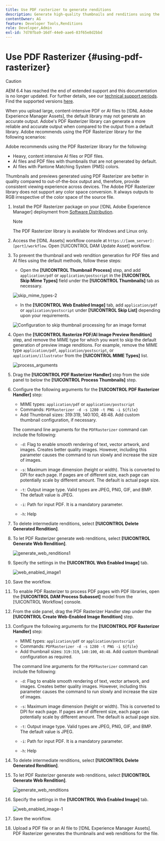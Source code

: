 ```yaml
---
title: Use PDF rasterizer to generate renditions
description: Generate high-quality thumbnails and renditions using the Adobe PDF Rasterizer library.
contentOwner: AG
feature: Developer Tools,Renditions
role: Developer,Admin
exl-id: 7d78fba9-16df-44e0-aae6-83f65e8d2bbd
---
```

# Use PDF Rasterizer {#using-pdf-rasterizer}

>[!CAUTION]
>
>AEM 6.4 has reached the end of extended support and this documentation is no longer updated. For further details, see our [technical support periods](https://helpx.adobe.com/support/programs/eol-matrix.html). Find the supported versions [here](https://experienceleague.adobe.com/docs/).

When you upload large, content-intensive PDF or AI files to [!DNL Adobe Experience Manager Assets], the default library may not generate an accurate output. Adobe's PDF Rasterizer library can generate a more reliable and accurate output when compared to the output from a default library. Adobe recommends using the PDF Rasterizer library for the following scenarios:

Adobe recommends using the PDF Rasterizer library for the following:

* Heavy, content intensive AI files or PDF files.
* AI files and PDF files with thumbnails that are not generated by default.
* AI files with Pantone Matching System (PMS) colors.

Thumbnails and previews generated using PDF Rasterizer are better in quality compared to out-of-the-box output and, therefore, provide consistent viewing experience across devices. The Adobe PDF Rasterizer library does not support any color space conversion. It always outputs to RGB irrespective of the color space of the source file.

1. Install the PDF Rasterizer package on your [!DNL Adobe Experience Manager] deployment from [Software Distribution](https://experience.adobe.com/#/downloads/content/software-distribution/en/aem.html?package=/content/software-distribution/en/details.html/content/dam/aem/public/adobe/packages/cq650/product/assets/aem-assets-pdf-rasterizer-pkg-4.4.zip).

   >[!NOTE]
   >
   >The PDF Rasterizer library is available for Windows and Linux only.

1. Access the [!DNL Assets] workflow console at `https://[aem_server]:[port]/workflow`. Open [!UICONTROL DAM Update Asset] workflow.

1. To prevent the thumbnail and web rendition generation for PDF files and AI files using the default methods, follow these steps:

    * Open the **[!UICONTROL Thumbnail Process]** step, and add `application/pdf` or `application/postscript` in the **[!UICONTROL Skip Mime Types]** field under the **[!UICONTROL Thumbnails]** tab as necessary.

   ![skip_mime_types-2](assets/skip_mime_types-2.png)

    * In the **[!UICONTROL Web Enabled Image]** tab, add `application/pdf` or `application/postscript` under **[!UICONTROL Skip List]** depending upon your requirements.

   ![Configuration to skip thumbnail processing for an image format](assets/web_enabled_imageskiplist.png)

1. Open the **[!UICONTROL Rasterize PDF/AI Image Preview Rendition]** step, and remove the MIME type for which you want to skip the default generation of preview image renditions. For example, remove the MIME type `application/pdf`, `application/postscript`, or `application/illustrator` from the **[!UICONTROL MIME Types]** list.

   ![process_arguments](assets/process_arguments.png)

1. Drag the **[!UICONTROL PDF Rasterizer Handler]** step from the side panel to below the **[!UICONTROL Process Thumbnails]** step.
1. Configure the following arguments for the **[!UICONTROL PDF Rasterizer Handler]** step:

    * MIME types: `application/pdf` or `application/postscript`
    * Commands: `PDFRasterizer -d -s 1280 -t PNG -i ${file}`
    * Add Thumbnail sizes: 319:319, 140:100, 48:48. Add custom thumbnail configuration, if necessary.

   The command line arguments for the `PDFRasterizer` command can include the following:

   * `-d`: Flag to enable smooth rendering of text, vector artwork, and images. Creates better quality images. However, including this parameter causes the command to run slowly and increase the size of images.

   * `-s`: Maximum image dimension (height or width). This is converted to DPI for each page. If pages are of different size, each page can potentially scale by different amount. The default is actual page size.

   * `-t`: Output image type. Valid types are JPEG, PNG, GIF, and BMP. The default value is JPEG.

   * `-i`: Path for input PDF. It is a mandatory parameter.

   * `-h`: Help

1. To delete intermediate renditions, select **[!UICONTROL Delete Generated Rendition]**.
1. To let PDF Rasterizer generate web renditions, select **[!UICONTROL Generate Web Rendition]**.

   ![generate_web_renditions1](assets/generate_web_renditions1.png)

1. Specify the settings in the **[!UICONTROL Web Enabled Image]** tab.

   ![web_enabled_image1](assets/web_enabled_image1.png)

1. Save the workflow.
1. To enable PDF Rasterizer to process PDF pages with PDF libraries, open the **[!UICONTROL DAM Process Subasset]** model from the [!UICONTROL Workflow] console.
1. From the side panel, drag the PDF Rasterizer Handler step under the **[!UICONTROL Create Web-Enabled Image Rendition]** step.
1. Configure the following arguments for the **[!UICONTROL PDF Rasterizer Handler]** step:

    * MIME types: `application/pdf` or `application/postscript`
    * Commands: `PDFRasterizer -d -s 1280 -t PNG -i ${file}`
    * Add thumbnail sizes: `319:319`, `140:100`, `48:48`. Add custom thumbnail configuration as required.

   The command line arguments for the `PDFRasterizer` command can include the following:

   * `-d`: Flag to enable smooth rendering of text, vector artwork, and images. Creates better quality images. However, including this parameter causes the command to run slowly and increase the size of images.

   * `-s`: Maximum image dimension (height or width). This is converted to DPI for each page. If pages are of different size, each page can potentially scale by different amount. The default is actual page size.

   * `-t`: Output image type. Valid types are JPEG, PNG, GIF, and BMP. The default value is JPEG.

   * `-i`: Path for input PDF. It is a mandatory parameter.

   * `-h`: Help

1. To delete intermediate renditions, select **[!UICONTROL Delete Generated Rendition]**.
1. To let PDF Rasterizer generate web renditions, select **[!UICONTROL Generate Web Rendition]**.

   ![generate_web_renditions](assets/generate_web_renditions.png)

1. Specify the settings in the **[!UICONTROL Web Enabled Image]** tab.

   ![web_enabled_image-1](assets/web_enabled_image-1.png)

1. Save the workflow.
1. Upload a PDF file or an AI file to [!DNL Experience Manager Assets]. PDF Rasterizer generates the thumbnails and web renditions for the file.
